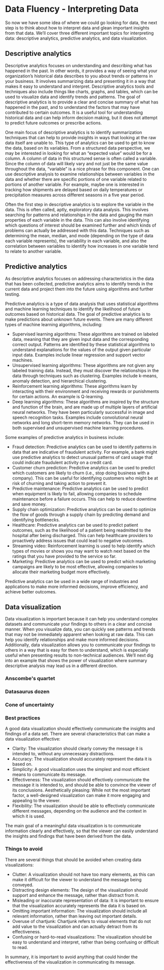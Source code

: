# Data Fluency - Interpreting Data

So now we have some idea of where we could go looking for data, the next step is to think about how to interpret data and glean important insights from that data. We’ll cover three different important topics for interpreting data: descriptive analytics, predictive analytics, and data visualization.

## Descriptive analytics

Descriptive analytics focuses on understanding and describing what has happened in the past. In other words, it provides a way of seeing what your organization’s historical data describes to you about trends or patterns in your business. It involves summarizing data and presenting it in a way that makes it easy to understand and interpret. Descriptive analytics tools and techniques also include things like charts, graphs, and tables, which can be used to visualize data and identify trends and patterns. The goal of descriptive analytics is to provide a clear and concise summary of what has happened in the past, and to understand the factors that may have contributed to certain outcomes. It is a useful tool for understanding historical data and can help inform decision making, but it does not attempt to predict future outcomes or prescribe actions.

One main focus of descriptive analytics is to identify summarization techniques that can help to provide insights in ways that looking at the raw data itself are unable to. This type of analytics can be used to get to know the data, based on its variables. From a structured data perspective, we may be interested in looking for what an “expected value” would be for a column. A column of data in this structured sense is often called a variable. Since the column of data will likely vary and not just be the same value throughout the data, “variable” is a nice phrase for this component. One can use descriptive analysis to examine relationships between variables in the data and whether there are specific portions of one variable related to portions of another variable. For example, maybe one is interested in tracking how shipments are delayed based on daily temperatures or precipitation measures across different seasons in a five year period.

Often the first step in descriptive analytics is to explore the variable in the data. This is often called, aptly, exploratory data analysis. This involves searching for patterns and relationships in the data and gauging the main properties of each variable in the data. This can also involve identifying which questions of interest should be examined further and which kinds of problems can actually be addressed with this data. Techniques such as determining the mean, median, and mode (depending on the type of data each variable represents), the variability in each variable, and also the correlation between variables to identify how increases in one variable tend to relate to another variable.

## Predictive analytics

As descriptive analytics focuses on addressing characteristics in the data that has been collected, predictive analytics aims to identify trends in the current data and project them into the future using algorithms and further testing.

Predictive analytics is a type of data analysis that uses statistical algorithms and machine learning techniques to identify the likelihood of future outcomes based on historical data. The goal of predictive analytics is to make predictions about unknown future events. There are many different types of machine learning algorithms, including:

  - Supervised learning algorithms: These algorithms are trained on labeled data, meaning that they are given input data and the corresponding correct output. Patterns are identified by these statistical algorithms to understand explanations for the values of the output given particular input data. Examples include linear regression and support vector machines.
  - Unsupervised learning algorithms: These algorithms are not given any labeled training data. Instead, they must discover the relationships in the data through techniques such as clustering. Examples include k-means, anomaly detection, and hierarchical clustering.
  - Reinforcement learning algorithms: These algorithms learn by interacting with their environment and receiving rewards or punishments for certain actions. An example is Q-learning.
  - Deep learning algorithms: These algorithms are inspired by the structure and function of the brain, and are made up of multiple layers of artificial neural networks. They have been particularly successful in image and speech recognition tasks. Examples include convolutional neural networks and long short-term memory networks. They can be used in both supervised and unsupervised machine learning procedures.

Some examples of predictive analytics in business include:

  - Fraud detection: Predictive analytics can be used to identify patterns in data that are indicative of fraudulent activity. For example, a bank might use predictive analytics to detect unusual patterns of card usage that could indicate fraudulent activity on a credit card.
  - Customer churn prediction: Predictive analytics can be used to predict which customers are likely to churn (i.e., stop doing business with a company). This can be useful for identifying customers who might be at risk of churning and taking action to prevent it.
  - Predictive maintenance: Predictive analytics can be used to predict when equipment is likely to fail, allowing companies to schedule maintenance before a failure occurs. This can help to reduce downtime and save money.
  - Supply chain optimization: Predictive analytics can be used to optimize the flow of goods through a supply chain by predicting demand and identifying bottlenecks.
  - Healthcare: Predictive analytics can be used to predict patient outcomes, such as the likelihood of a patient being readmitted to the hospital after being discharged. This can help healthcare providers to proactively address issues that could lead to negative outcomes.
  - Streaming video: Reinforcement learning is used to help identify which types of movies or shows you may want to watch next based on the ratings that you have provided to the service so far.
  - Marketing: Predictive analytics can be used to predict which marketing campaigns are likely to be most effective, allowing companies to allocate their marketing budget more effectively.

Predictive analytics can be used in a wide range of industries and applications to make more informed decisions, improve efficiency, and achieve better outcomes.

## Data visualization

Data visualization is important because it can help you understand complex datasets and communicate your findings to others in a clear and concise manner. When you visualize data, you can quickly see patterns and trends that may not be immediately apparent when looking at raw data. This can help you identify relationships and make more informed decisions. Additionally, data visualization allows you to communicate your findings to others in a way that is easy for them to understand, which is especially useful when presenting results to non-technical audiences. We’ll next dig into an example that shows the power of visualization where summary descriptive analysis may lead us in a different direction.

### Anscombe's quartet

### Datasaurus dozen

### Cone of uncertainty

### Best practices

A good data visualization should effectively communicate the insights and findings of a data set. There are several characteristics that can make a data visualization effective:

  - Clarity: The visualization should clearly convey the message it is intended to, without any unnecessary distractions.
  - Accuracy: The visualization should accurately represent the data it is based on.
  - Simplicity: A good visualization uses the simplest and most efficient means to communicate its message.
  - Effectiveness: The visualization should effectively communicate the message it is intended to, and should be able to convince the viewer of its conclusions.
Aesthetically pleasing: While not the most important factor, a well-designed visualization can make it more engaging and appealing to the viewer.
  - Flexibility: The visualization should be able to effectively communicate different messages, depending on the audience and the context in which it is used.

The main goal of a meaningful data visualization is to communicate information clearly and effectively, so that the viewer can easily understand the insights and findings that have been derived from the data.

### Things to avoid

There are several things that should be avoided when creating data visualizations:

  - Clutter: A visualization should not have too many elements, as this can make it difficult for the viewer to understand the message being conveyed.
  - Distracting design elements: The design of the visualization should support and enhance the message, rather than distract from it.
  - Misleading or inaccurate representation of data: It is important to ensure that the visualization accurately represents the data it is based on.
  - Omitting important information: The visualization should include all relevant information, rather than leaving out important details.
  - Overuse of chartjunk: Chartjunk refers to visual elements that do not add value to the visualization and can actually detract from its effectiveness.
  - Confusing or hard-to-read visualizations: The visualization should be easy to understand and interpret, rather than being confusing or difficult to read.

In summary, it is important to avoid anything that could hinder the effectiveness of the visualization in communicating its message.


